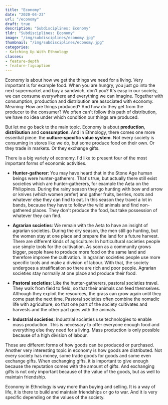 ```yaml
---
title: "Economy"
date: "2020-04-23"
url: "/economy"
draft: true
description: "Subdisciplines: Economy"
tldr: "Subdisciplines: Economy"
image: "/img/subdisciplines/economy.jpg"
thumbnail: "/img/subdisciplines/economy.jpg"
categories:
- Katching Up With Ethnology
classes: 
- feature-depth
- feature-figcaption
---
```

Economy is about how we get the things we need for a living. Very important is for example food. When you are hungry, you just go into the next supermarket and buy a sandwich, don't you? It's easy in our society, we can consume everywhere and everything we can imagine. Together with consumption, production and distribution are associated with economy. Meaning: How are things produced? And how do they get from the producer to the consumer? We often can't follow this path of distribution, we have no idea under which condition our things are produced. 

<!--more-->

But let me go back to the main topic. Economy is about **production**, **distribution** and **consumption**. And in Ethnology, there comes one more essential piece: the **culture-specific value system**. Not every society is consuming in stores like we do, but some produce food on their own. Or they trade in markets. Or they exchange gifts. 

There is a big variety of economy. I'd like to present four of the most important forms of economic activities.

- **Hunter-gatherer**:
You may have heard that in the Stone Age human beings were hunter-gatherers. That's true, but actually there still exist societies which are hunter-gatherers, for example the Aeta on the Philippines. During the rainy season they go hunting with bow and arrow or knives (which women prefer) and gather fruits, berries, roots and whatever else they can find to eat. In this season they travel a lot in bands, because they have to follow the wild animals and find non-gathered places. They don't produce the food, but take possession of whatever they can find.

- **Agrarian societies**:
We remain with the Aeta to have an insight of agrarian societies. During the dry season, the men still go hunting, but the women stay at one place and prepare the land for a future harvest. There are different kinds of agriculture: In horticultural societies people use simple tools for the cultivation. As soon as a community grows bigger, people have to produce more food on the same land and therefore improve the cultivation. In agrarian societies people use more specific tools and make a division of labour. With that, the society undergoes a stratification so there are rich and poor people. Agrarian societies stay normally at one place and produce their food.

- **Pastoral societies**:
Like the hunter-gatherers, pastoral societies travel. They walk from field to field, so that their animals can feed themselves. Although they exploit the resources, the grass can grow again until they come past the next time. Pastoral societies often combine the nomadic life with agriculture, so that one part of the society cultivates and harvests and the other part goes with the animals. 

- **Industrial societies**:
Industrial societies use technologies to enable mass production. This is necessary to offer everyone enough food and everything else they need for a living. Mass production is only possible because of a high division of labour.

Those are different forms of how goods can be produced or purchased. Another very interesting topic in economy is how goods are distributed. Not every society has money, some trade goods for goods and some even exchange gifts. When exchanging gifts, it is important to give enough because the reputation comes with the amount of gifts. And exchanging gifts is not only important because of the value of the goods, but as well to maintain friendship. 

Economy in Ethnology is way more than buying and selling. It is a way of life, it is there to build and maintain friendships or go to war. And it is very specific depending on the values of the society.